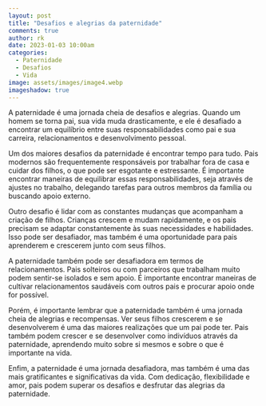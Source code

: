 ```yaml
---
layout: post
title: "Desafios e alegrias da paternidade"
comments: true
author: rk
date: 2023-01-03 10:00am
categories:
  - Paternidade
  - Desafios
  - Vida
image: assets/images/image4.webp
imageshadow: true
---
```

A paternidade é uma jornada cheia de desafios e alegrias. Quando um homem se torna pai, sua vida muda drasticamente, e ele é desafiado a encontrar um equilíbrio entre suas responsabilidades como pai e sua carreira, relacionamentos e desenvolvimento pessoal.

Um dos maiores desafios da paternidade é encontrar tempo para tudo. Pais modernos são frequentemente responsáveis ​​por trabalhar fora de casa e cuidar dos filhos, o que pode ser esgotante e estressante. É importante encontrar maneiras de equilibrar essas responsabilidades, seja através de ajustes no trabalho, delegando tarefas para outros membros da família ou buscando apoio externo.

Outro desafio é lidar com as constantes mudanças que acompanham a criação de filhos. Crianças crescem e mudam rapidamente, e os pais precisam se adaptar constantemente às suas necessidades e habilidades. Isso pode ser desafiador, mas também é uma oportunidade para pais aprenderem e crescerem junto com seus filhos.

A paternidade também pode ser desafiadora em termos de relacionamentos. Pais solteiros ou com parceiros que trabalham muito podem sentir-se isolados e sem apoio. É importante encontrar maneiras de cultivar relacionamentos saudáveis ​​com outros pais e procurar apoio onde for possível.

Porém, é importante lembrar que a paternidade também é uma jornada cheia de alegrias e recompensas. Ver seus filhos crescerem e se desenvolverem é uma das maiores realizações que um pai pode ter. Pais também podem crescer e se desenvolver como indivíduos através da paternidade, aprendendo muito sobre si mesmos e sobre o que é importante na vida.

Enfim, a paternidade é uma jornada desafiadora, mas também é uma das mais gratificantes e significativas da vida. Com dedicação, flexibilidade e amor, pais podem superar os desafios e desfrutar das alegrias da paternidade.